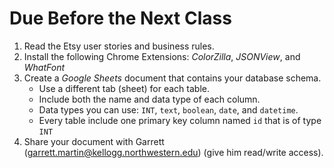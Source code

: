 # Due Before the Next Class

1. Read the Etsy user stories and business rules.
2. Install the following Chrome Extensions: _ColorZilla_, _JSONView_, and _WhatFont_
1. Create a _Google Sheets_ document that contains your database schema.
    - Use a different tab (sheet) for each table.
    - Include both the name and data type of each column.
    - Data types you can use: `INT`, `text`, `boolean`, `date`, and `datetime`.
    - Every table include one primary key column named `id` that is of type `INT`
1. Share your document with Garrett (garrett.martin@kellogg.northwestern.edu) (give him read/write access).


